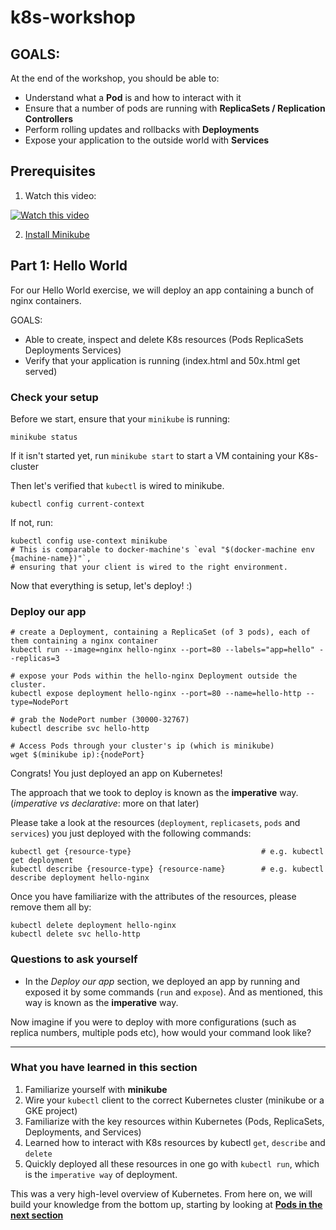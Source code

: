 # k8s-workshop

## GOALS:

At the end of the workshop, you should be able to:

- Understand what a **Pod** is and how to interact with it
- Ensure that a number of pods are running with **ReplicaSets / Replication Controllers**
- Perform rolling updates and rollbacks with **Deployments**
- Expose your application to the outside world with **Services**

## Prerequisites
1. Watch this video:

[![Watch this video](https://encrypted-tbn0.gstatic.com/images?q=tbn:ANd9GcQmRR8k2nuUFA25p5M0NIAGPzpt_yNSduQ5gf7y7MM1LKb7jIBXqw)](https://youtu.be/PH-2FfFD2PU)

2. [Install Minikube](https://kubernetes.io/docs/tasks/tools/install-minikube/)

## Part 1: Hello World
For our Hello World exercise, we will deploy an app containing a bunch of nginx containers.

GOALS:
- Able to create, inspect and delete K8s resources (Pods ReplicaSets Deployments Services)
- Verify that your application is running (index.html and 50x.html get served)

### Check your setup
Before we start, ensure that your `minikube` is running:
```
minikube status
```

If it isn't started yet, run `minikube start` to start a VM containing your K8s-cluster

Then let's verified that `kubectl` is wired to minikube.
```
kubectl config current-context
```

If not, run:

```
kubectl config use-context minikube
# This is comparable to docker-machine's `eval "$(docker-machine env {machine-name})"`,
# ensuring that your client is wired to the right environment.
```

Now that everything is setup, let's deploy! :)

### Deploy our app
```
# create a Deployment, containing a ReplicaSet (of 3 pods), each of them containing a nginx container
kubectl run --image=nginx hello-nginx --port=80 --labels="app=hello" --replicas=3

# expose your Pods within the hello-nginx Deployment outside the cluster.
kubectl expose deployment hello-nginx --port=80 --name=hello-http --type=NodePort

# grab the NodePort number (30000-32767)
kubectl describe svc hello-http

# Access Pods through your cluster's ip (which is minikube)
wget $(minikube ip):{nodePort}
```

Congrats! You just deployed an app on Kubernetes!

The approach that we took to deploy is known as the **imperative** way. (*imperative vs declarative*: more on that later)

Please take a look at the resources (`deployment`, `replicasets`, `pods` and `services`) you just deployed with the following commands:

```
kubectl get {resource-type}                             # e.g. kubectl get deployment
kubectl describe {resource-type} {resource-name}        # e.g. kubectl describe deployment hello-nginx
```

Once you have familiarize with the attributes of the resources, please remove them all by:
```
kubectl delete deployment hello-nginx
kubectl delete svc hello-http
```

### Questions to ask yourself
- In the *Deploy our app* section, we deployed an app by running and exposed it by some commands (`run` and `expose`). And as mentioned, this way is known as the **imperative** way.

Now imagine if you were to deploy with more configurations (such as replica numbers, multiple pods etc), how would your command look like?

---

### What you have learned in this section

1. Familiarize yourself with **minikube**
2. Wire your `kubectl` client to the correct Kubernetes cluster (minikube or a GKE project)
3. Familiarize with the key resources within Kubernetes (Pods, ReplicaSets, Deployments, and Services)
4. Learned how to interact with K8s resources by kubectl `get`, `describe` and `delete`
5. Quickly deployed all these resources in one go with `kubectl run`, which is the `imperative way` of deployment.

This was a very high-level overview of Kubernetes. From here on, we will build your knowledge from the bottom up, starting by looking at [**Pods in the next section**](https://actfong.github.io/k8s-workshop/Part-2-Pods)
